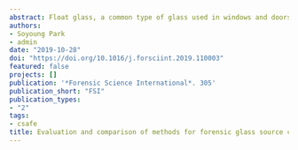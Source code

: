 ```yaml
---
abstract: Float glass, a common type of glass used in windows and doors, can be important evidence in the investigation of a crime. If fragments are optically indistinguishable, they may be distinguishable in their chemical compositions, which can be measured using inductively coupled mass spectrometry with a laser add-on (LA-ICP-MS) [14]. If the measurements are “similar enough” then the recovered fragment is indistinguishable from the crime scene glass [1]. Recently, Park and Carriquiry [10] proposed using machine learning methods to establish probabilistic source conclusions for glass, and found that these methods have lower classification error than traditional methods. Using an experimental database of glass elemental concentrations to simulate different forensic scenarios, we examine the results from two different classifiers to understand why learning algorithms appear to outperform traditional methods when making source conclusions for forensic float glass questions. By analyzing each step in the recommended ASTM decision process, we conclude that the standard ASTM method is not the optimum and that more data are required to determine a better comparison rule for source conclusions based on the chemical makeup of float glass.
authors:
- Soyoung Park
- admin
date: "2019-10-28"
doi: "https://doi.org/10.1016/j.forsciint.2019.110003"
featured: false
projects: []
publication: '*Forensic Science International*. 305'
publication_short: "FSI"
publication_types:
- "2"
tags:
- csafe
title: Evaluation and comparison of methods for forensic glass source conclusions
---
```



